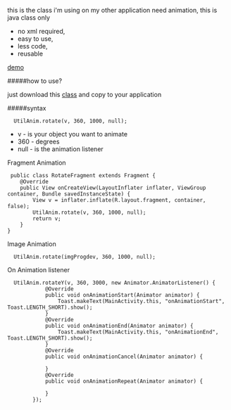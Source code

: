 this is the class i'm using on my other application need animation,
this is java class only
* no xml required,
* easy to use,
* less code,
* reusable

[demo](https://youtu.be/q-sNtln96rI)

#####how to use?

just download this [class](https://raw.githubusercontent.com/francojohnc/UtilAnimation/master/app/src/main/java/apkmarvel/com/utilanimation/util/UtilAnim.java) and copy to your application

#####syntax
```
  UtilAnim.rotate(v, 360, 1000, null);
```
   * v - is your object you want to animate
   * 360 - degrees
   * null - is the animation listener

Fragment Animation
```
 public class RotateFragment extends Fragment {
    @Override
    public View onCreateView(LayoutInflater inflater, ViewGroup container, Bundle savedInstanceState) {
        View v = inflater.inflate(R.layout.fragment, container, false);
        UtilAnim.rotate(v, 360, 1000, null);
        return v;
    }
}
``` 
Image Animation
```
  UtilAnim.rotate(imgProgdev, 360, 1000, null);
``` 
On Animation listener
```
  UtilAnim.rotateY(v, 360, 3000, new Animator.AnimatorListener() {
            @Override
            public void onAnimationStart(Animator animator) {
                Toast.makeText(MainActivity.this, "onAnimationStart", Toast.LENGTH_SHORT).show();
            }
            @Override
            public void onAnimationEnd(Animator animator) {
                Toast.makeText(MainActivity.this, "onAnimationEnd", Toast.LENGTH_SHORT).show();
            }
            @Override
            public void onAnimationCancel(Animator animator) {

            }
            @Override
            public void onAnimationRepeat(Animator animator) {

            }
        });
 ```
